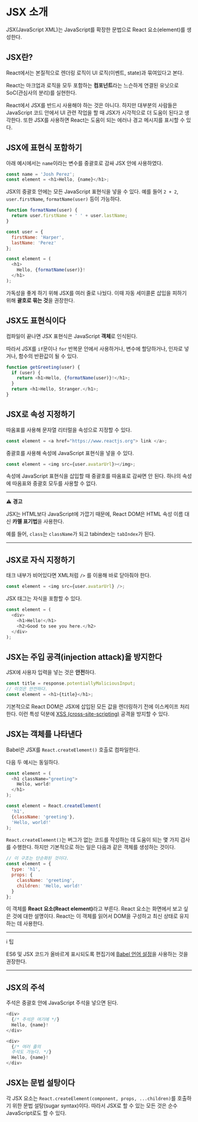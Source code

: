 # JSX 소개
JSX(JavaScript XML)는 JavaScript를 확장한 문법으로 React 요소(element)를 생성한다.

## JSX란?
React에서는 본질적으로 렌더링 로직이 UI 로직(이벤트, state)과 묶여있다고 본다.

React는 마크업과 로직을 모두 포함하는 **컴포넌트**라는 느슨하게 연결된 유닛으로 SoC(관심사의 분리)를 실현한다.

React에서 JSX를 반드시 사용해야 하는 것은 아니다. 하지만 대부분의 사람들은 JavaScript 코드 안에서 UI 관련 작업을 할 때 JSX가 시각적으로 더 도움이 된다고 생각한다. 또한 JSX를 사용하면 React는 도움이 되는 에러나 경고 메시지를 표시할 수 있다.

## JSX에 표현식 포함하기
아래 예시에서는 `name`이라는 변수를 중괄호로 감싸 JSX 안에 사용하였다.
```js
const name = 'Josh Perez';
const element = <h1>Hello, {name}</h1>;
```
JSX의 중괄호 안에는 모든 JavaScript 표현식을 넣을 수 있다. 예를 들어 `2 + 2`, `user.firstName`, `formatName(user)` 등이 가능하다.

```js
function formatName(user) {
  return user.firstName + ' ' + user.lastName;
}

const user = {
  firstName: 'Harper',
  lastName: 'Perez'
};

const element = (
  <h1>
    Hello, {formatName(user)}!
  </h1>
);
```
가독성을 좋게 하기 위해 JSX를 여러 줄로 나눴다. 이때  자동 세미콜론 삽입을 피하기 위해 **괄호로 묶는 것**을 권장한다.

## JSX도 표현식이다
컴파일이 끝나면 JSX 표현식은 JavaScript **객체**로 인식된다.

따라서 JSX를 `if`문이나 `for` 반복문 안에서 사용하거나, 변수에 할당하거나, 인자로 넣거나, 함수의 반환값이 될 수 있다.

```js
function getGreeting(user) {
  if (user) {
    return <h1>Hello, {formatName(user)}!</h1>;
  }
  return <h1>Hello, Stranger.</h1>;
}
```

## JSX로 속성 지정하기
따옴표를 사용해 문자열 리터럴을 속성으로 지정할 수 있다.

```js
const element = <a href="https://www.reactjs.org"> link </a>;
```

중괄호를 사용해 속성에 JavaScript 표현식을 넣을 수 있다.

```js
const element = <img src={user.avatarUrl}></img>;
```

속성에 JavaScript 표현식을 삽입할 때 중괄호를 따옴표로 감싸면 안 된다. 하나의 속성에 따옴표와 중괄호 모두를 사용할 수 없다.

---
:warning: **경고**

JSX는 HTML보다 JavaScript에 가깝기 때문에, React DOM은 HTML 속성 이름 대신 **카멜 표기법**을 사용한다.

예를 들어, `class`는 `className`가 되고 tabindex는 `tabIndex`가 된다.

---

## JSX로 자식 지정하기
태크 내부가 비어있다면 XML처럼 `/>` 를 이용해 바로 닫아줘야 한다.

```js
const element = <img src={user.avatarUrl} />;
```

 JSX 태그는 자식을 포함할 수 있다.
 
```js
const element = (
  <div>
    <h1>Hello!</h1>
    <h2>Good to see you here.</h2>
  </div>
);
```

## JSX는 주입 공격(injection attack)을 방지한다
JSX에 사용자 입력을 넣는 것은 **안전**하다.

```js
const title = response.potentiallyMaliciousInput;
// 이것은 안전하다.
const element = <h1>{title}</h1>;
```

기본적으로 React DOM은 JSX에 삽입된 모든 값을 렌더링하기 전에 이스케이프 처리한다. 이런 특성 덕분에  [XSS (cross-site-scripting)](https://ko.wikipedia.org/wiki/%EC%82%AC%EC%9D%B4%ED%8A%B8_%EA%B0%84_%EC%8A%A4%ED%81%AC%EB%A6%BD%ED%8C%85)  공격을 방지할 수 있다.

## JSX는 객체를 나타낸다
Babel은 JSX를  `React.createElement()`  호출로 컴파일한다.

다음 두 예시는 동일하다.

```js
const element = (
  <h1 className="greeting">
    Hello, world!
  </h1>
);
```

```js
const element = React.createElement(
  'h1',
  {className: 'greeting'},
  'Hello, world!'
);
```

`React.createElement()`는 버그가 없는 코드를 작성하는 데 도움이 되는 몇 가지 검사를 수행한다. 하지만 기본적으로 하는 일은 다음과 같은 객체를 생성하는 것이다.

```js
// 이 구조는 단순화된 것이다.
const element = {
  type: 'h1',
  props: {
    className: 'greeting',
    children: 'Hello, world!'
  }
};
```

이 객체를 <strong>React 요소(React element)</strong>라고 부른다. React 요소는 화면에서 보고 싶은 것에 대한 설명이다. React는 이 객체를 읽어서 DOM을 구성하고 최신 상태로 유지하는 데 사용한다.

---
:information_source: 팁

ES6 및 JSX 코드가 올바르게 표시되도록 편집기에 [Babel 언어 설정](https://babeljs.io/docs/en/next/editors)을 사용하는 것을 권장한다.

---

## JSX의 주석
주석은 중괄호 안에 JavaScript 주석을 넣으면 된다.

```js
<div>
  {/* 주석은 여기에 */}
  Hello, {name}!
</div>
```

```js
<div>
  {/* 여러 줄의 
  주석도 가능다. */}
  Hello, {name}!
</div>
```

## JSX는 문법 설탕이다
각 JSX 요소는 `React.createElement(component, props, ...children)`를 호출하기 위한 문법 설탕(sugar syntax)이다. 따라서 JSX로 할 수 있는 모든 것은 순수 JavaScript로도 할 수 있다.
